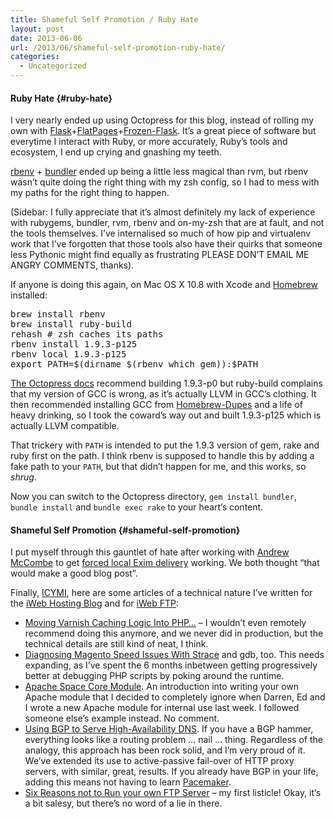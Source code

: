 ```yaml
---
title: Shameful Self Promotion / Ruby Hate
layout: post
date: 2013-06-06
url: /2013/06/shameful-self-promotion-ruby-hate/
categories:
  - Uncategorized
---
```

#### Ruby Hate {#ruby-hate}

I very nearly ended up using Octopress for this blog, instead of rolling my own with [Flask][1]+[FlatPages][2]+[Frozen-Flask][3]. It&rsquo;s a great piece of software but everytime I interact with Ruby, or more accurately, Ruby&rsquo;s tools and ecosystem, I end up crying and gnashing my teeth.

[rbenv][4] + [bundler][5] ended up being a little less magical than rvm, but rbenv wasn&rsquo;t quite doing the right thing with my zsh config, so I had to mess with my paths for the right thing to happen.

(Sidebar: I fully appreciate that it&rsquo;s almost definitely my lack of experience with rubygems, bundler, rvm, rbenv and on-my-zsh that are at fault, and not the tools themselves. I&rsquo;ve internalised so much of how pip and virtualenv work that I&rsquo;ve forgotten that those tools also have their quirks that someone less Pythonic might find equally as frustrating PLEASE DON&rsquo;T EMAIL ME ANGRY COMMENTS, thanks).

If anyone is doing this again, on Mac OS X 10.8 with Xcode and [Homebrew][6] installed:

<div class="codehilite">
  <pre>brew install rbenv
brew install ruby-build
rehash <span class="c"># zsh caches its paths</span>
rbenv install 1.9.3-p125
rbenv <span class="nb">local </span>1.9.3-p125
<span class="nb">export </span><span class="nv">PATH</span><span class="o">=</span><span class="k">$(</span>dirname <span class="k">$(</span>rbenv which gem<span class="k">))</span>:<span class="nv">$PATH</span>
</pre>
</div>

[The Octopress docs][7] recommend building 1.9.3-p0 but ruby-build complains that my version of GCC is wrong, as it&rsquo;s actually LLVM in GCC&rsquo;s clothing. It then recommended installing GCC from [Homebrew-Dupes][8] and a life of heavy drinking, so I took the coward&rsquo;s way out and built 1.9.3-p125 which is actually LLVM compatible.

That trickery with `PATH` is intended to put the 1.9.3 version of gem, rake and ruby first on the path. I think rbenv is supposed to handle this by adding a fake path to your `PATH`, but that didn&rsquo;t happen for me, and this works, so _shrug_.

Now you can switch to the Octopress directory, `gem install bundler`, `bundle install` and `bundle exec rake` to your heart&rsquo;s content.

#### Shameful Self Promotion {#shameful-self-promotion}

I put myself through this gauntlet of hate after working with [Andrew McCombe][9] to get [forced local Exim delivery][10] working. We both thought &ldquo;that would make a good blog post&rdquo;.

Finally, [ICYMI][11], here are some articles of a technical nature I&rsquo;ve written for the [iWeb Hosting Blog][12] and for [iWeb FTP][13]:

  * [Moving Varnish Caching Logic Into PHP&hellip;][14] &#8211; I wouldn&rsquo;t even remotely recommend doing this anymore, and we never did in production, but the technical details are still kind of neat, I think. 
  * [Diagnosing Magento Speed Issues With Strace][15] and gdb, too. This needs expanding, as I&rsquo;ve spent the 6 months inbetween getting progressively better at debugging PHP scripts by poking around the runtime. 
  * [Apache Space Core Module][16]. An introduction into writing your own Apache module that I decided to completely ignore when Darren, Ed and I wrote a new Apache module for internal use last week. I followed someone else&rsquo;s example instead. No comment. 
  * [Using BGP to Serve High-Availability DNS][17]. If you have a BGP hammer, everything looks like a routing problem &hellip; nail &hellip; thing. Regardless of the analogy, this approach has been rock solid, and I&rsquo;m very proud of it. We&rsquo;ve extended its use to active-passive fail-over of HTTP proxy servers, with similar, great, results. If you already have BGP in your life, adding this means not having to learn [Pacemaker][18]. 
  * [Six Reasons not to Run your own FTP Server][19] &#8211; my first listicle! Okay, it&rsquo;s a bit salesy, but there&rsquo;s no word of a lie in there.

 [1]: http://flask.pocoo.org/
 [2]: http://pythonhosted.org/Flask-FlatPages/
 [3]: http://pythonhosted.org/Frozen-Flask/
 [4]: https://github.com/sstephenson/rbenv
 [5]: http://gembundler.com/
 [6]: https://github.com/mxcl/homebrew
 [7]: http://octopress.org/docs/setup/rbenv/
 [8]: https://github.com/Homebrew/homebrew-dupes
 [9]: http://www.euperia.com/
 [10]: http://blog.iweb-hosting.co.uk/blog/2013/06/06/forcing-exim-local-delivery-on-ubuntu-for-development/
 [11]: http://en.wiktionary.org/wiki/ICYMI
 [12]: http://blog.iweb-hosting.co.uk/
 [13]: http://www.iweb-ftp.co.uk/
 [14]: http://blog.iweb-hosting.co.uk/blog/2012/11/20/moving-varnish-caching-logic-into-php-with-the-curl-vmod/
 [15]: http://blog.iweb-hosting.co.uk/blog/2012/09/11/diagnosing-magento-speed-issues-with-strace/
 [16]: http://blog.iweb-hosting.co.uk/blog/2012/02/08/lunchtime-project-apache-space-core-module/
 [17]: http://blog.iweb-hosting.co.uk/blog/2012/01/27/using-bgp-to-serve-high-availability-dns/
 [18]: http://www.linux-ha.org/wiki/Pacemaker
 [19]: http://blog.iweb-ftp.co.uk/uncategorized/6-reasons-not-to-run-your-own-ftp-server/


